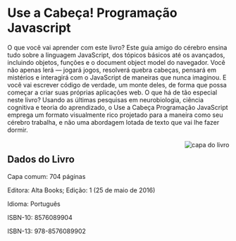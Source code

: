 # Use a Cabeça! Programação Javascript
<p>O que você vai aprender com este livro? Este guia amigo do cérebro ensina tudo sobre a linguagem JavaScript, dos tópicos básicos até os avançados, incluindo objetos, funções e o document object model do navegador. Você não apenas lerá — jogará jogos, resolverá quebra cabeças, pensará em mistérios e interagirá com o JavaScript de maneiras que nunca imaginou. E você vai escrever código de verdade, um monte deles, de forma que possa começar a criar suas próprias aplicações web. O que há de tão especial neste livro? Usando as últimas pesquisas em neurobiologia, ciência cognitiva e teoria do aprendizado, o Use a Cabeça Programação JavaScript emprega um formato visualmente rico projetado para a maneira como seu cérebro trabalha, e não uma abordagem lotada de texto que vai lhe fazer dormir.<br><br>  <img src="https://images-na.ssl-images-amazon.com/images/I/51iePxTAw7L._SX348_BO1,204,203,200_.jpg" alt="capa do livro" align="right"></p>
<h2>Dados do Livro</h2>
<p>Capa comum: 704 páginas</p>
<p>Editora: Alta Books; Edição: 1 (25 de maio de 2016)</p>
<p>Idioma: Português</p>
<p>ISBN-10: 8576089904</p>
<p>ISBN-13: 978-8576089902</p>


